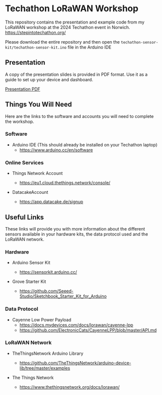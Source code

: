 # Techathon LoRaWAN Workshop
This repository contains the presentation and example code from my LoRaWAN workshop at the 2024 Techathon event in Norwich. https://stepintotechathon.org/

Please download the entire repository and then open the `techathon-sensor-kit/techathon-sensor-kit.ino` file in the Arduino IDE

## Presentation
A copy of the presentation slides is provided in PDF format. Use it as a guide to set up your device and dashboard.

[Presentation PDF](/Getting%20Started%20With%20LoRaWAN%20-%20Datacake.pdf)

## Things You Will Need
Here are the links to the software and accounts you will need to complete the workshop.

### Software
- Arduino IDE (This should already be installed on your Techathon laptop)
    - https://www.arduino.cc/en/software

### Online Services
- Things Network Account
    - https://eu1.cloud.thethings.network/console/

- DatacakeAccount
    - https://app.datacake.de/signup


## Useful Links
These links will provide you with more information about the different sensors available in your hardware kits, the data protocol used and the LoRaWAN network.

### Hardware
- Arduino Sensor Kit
    - https://sensorkit.arduino.cc/

- Grove Starter Kit
    - https://github.com/Seeed-Studio/Sketchbook_Starter_Kit_for_Arduino

### Data Protocol
- Cayenne Low Power Payload
    - https://docs.mydevices.com/docs/lorawan/cayenne-lpp
    - https://github.com/ElectronicCats/CayenneLPP/blob/master/API.md

### LoRaWAN Network
- TheThingsNetwork Arduino Library
    - https://github.com/TheThingsNetwork/arduino-device-lib/tree/master/examples

- The Things Network
    - https://www.thethingsnetwork.org/docs/lorawan/


